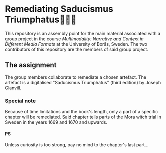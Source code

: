 # Remediating Saducismus Triumphatus🧙🏼‍♀️
This repository is an assembly point for the main material associated with a group project in the course *Multimodality: Narrative and Context in Different Media Formats* at the University of Borås, Sweden.
The two contributors of this repository are the members of said group project.
## The assignment
The group members collaborate to remediate a chosen artefact. The artefact is a digitalised "Saducismus Triumphatus" (third edition) by Joseph Glanvill.
### Special note
Because of time limitations and the book's length, only a part of a specific chapter will be remediated. Said chapter tells parts of the Mora witch trial in Sweden in the years 1669 and 1670 and upwards. 
#### PS
Unless curiosity is too strong, pay no mind to the chapter's last part...